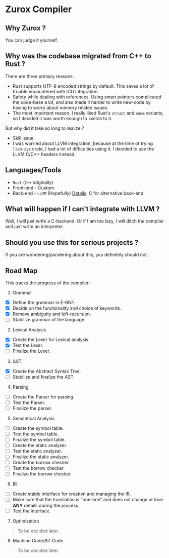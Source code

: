 # Zurox Compiler

## Why Zurox ?

You can judge it yourself.

## Why was the codebase migrated from C++ to Rust ?

There are three primary reasons:
- Rust supports UTF-8 encoded strings by default. This saves a lot of trouble encountered with ICU integration.
- Safety while dealing with references. Using smart pointers complicated the code-base a lot, and also made it harder to write new-code by having to worry about memory related issues.
- The most important reason, I really liked Rust's `struct` and `enum` variants, so I decided it was worth enough to switch to it.

But why did it take so long to realize ?
- Skill issue
- I was worried about LLVM integration, because at the time of trying `llvm-sys` crate, I had a lot of difficulties using it. I decided to use the LLVM C/C++ headers instead.

## Languages/Tools
- `Rust` (`C++` originally)
- Front-end - Custom
- Back-end - `LLVM` (Hopefully) [Details](https://llvm.org). C for alternative back-end.
## What will happen if I can't integrate with LLVM ?

Well, I will just write a C-backend. Or if I am too lazy, I will ditch the compiler and just write an interpreter.

## Should you use this for serious projects ?

If you are wondering/pondering about this, you definitely should not.

## Road Map

This tracks the progress of the compiler:

1. Grammar
- [x] Define the grammar in E-BNF.
- [x] Decide on the functionality and choice of keywords.
- [x] Remove ambiguity and left-recursion.
- [ ] Stabilize grammar of the language.

2. Lexical Analysis
- [x] Create the Lexer for Lexical analysis.
- [x] Test the Lexer.
- [ ] Finalize the Lexer.

3. AST
- [x] Create the Abstract Syntax Tree.
- [ ] Stabilize and finalize the AST.

4. Parsing
- [ ] Create the Parser for parsing.
- [ ] Test the Parser.
- [ ] Finalize the parser.

5. Semantical Analysis
- [ ] Create the symbol table.
- [ ] Test the symbol table.
- [ ] Finalize the symbol table.
- [ ] Create the static analyzer.
- [ ] Test the static analyzer.
- [ ] Finalize the static analyzer.
- [ ] Create the borrow checker.
- [ ] Test the borrow checker.
- [ ] Finalize the borrow checker.

6. IR
- [ ] Create stable interface for creation and managing the IR.
- [ ] Make sure that the translation is "one-one" and does not change or lose **ANY** details during the process.
- [ ] Test the interface.

7. Optimization

> To be decided later.

8. Machine Code/Bit-Code

>To be decided later.
